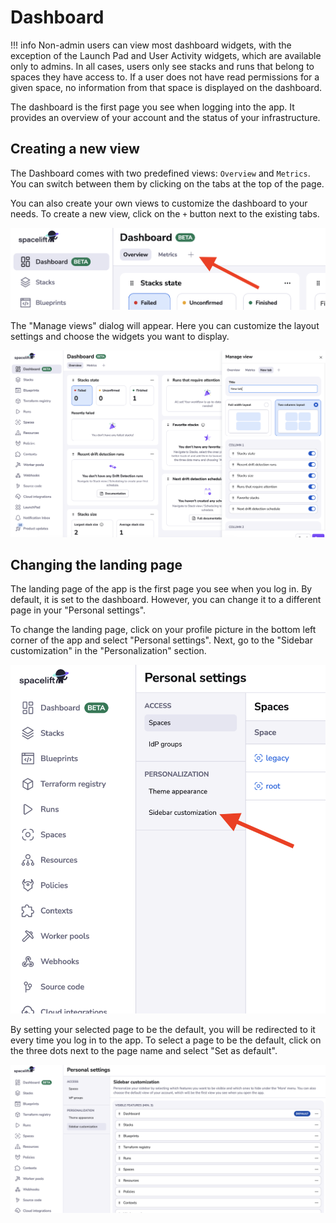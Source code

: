 # Dashboard

!!! info
    Non-admin users can view most dashboard widgets, with the exception of the Launch Pad and User Activity widgets, which are available only to admins. In all cases, users only see stacks and runs that belong to spaces they have access to. If a user does not have read permissions for a given space, no information from that space is displayed on the dashboard.

The dashboard is the first page you see when logging into the app. It provides an overview of your account and the
status of your infrastructure.

## Creating a new view

The Dashboard comes with two predefined views: `Overview` and `Metrics`. You can switch between them by clicking on the
tabs at the top of the page.

You can also create your own views to customize the dashboard to your needs. To create a new view, click on the `+`
button next to the existing tabs.

![](../assets/screenshots/dashboard_adding_views.png)

The "Manage views" dialog will appear. Here you can customize the layout settings and choose the widgets you want to display.

![](../assets/screenshots/dashboard_manage_views.png)

## Changing the landing page

The landing page of the app is the first page you see when you log in. By default, it is set to the dashboard. However,
you can change it to a different page in your "Personal settings".

To change the landing page, click on your profile picture in the bottom left corner of the app and select "Personal
settings". Next, go to the "Sidebar customization" in the "Personalization" section.

![](../assets/screenshots/dashboard_landing_page.png)

By setting your selected page to be the default, you will be redirected to it every time you log in to the app. To
select a page to be the default, click on the three dots next to the page name and select "Set as default".

![](../assets/screenshots/dashboard_default_page.png)

